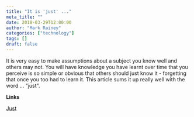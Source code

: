 ```yaml
---
title: "It is 'just' ..."
meta_title: ""
date: 2018-03-29T12:00:00
author: "Mark Rainey"
categories: ["technology"]
tags: []
draft: false
---
```

It is very easy to make assumptions about a subject you know well and others may not. You will have knowledge you have learnt over time that you perceive is so simple or obvious that others should just know it - forgetting that once you too had to learn it. This article sums it up really well with the word ... "just".

__Links__

[Just](http://bradfrost.com/blog/post/just/)

